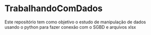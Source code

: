 # TrabalhandoComDados
Este repositório tem como objetivo o estudo de manipulação de dados usando o python para fazer conexão com o SGBD e arquivos xlsx
